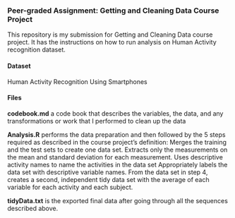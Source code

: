 
### Peer-graded Assignment: Getting and Cleaning Data Course Project

This repository is my submission for Getting and Cleaning Data course project. It has the instructions on how to run analysis on Human Activity recognition dataset.

#### Dataset

Human Activity Recognition Using Smartphones

#### Files

**codebook.md** a code book that describes the variables, the data, and any transformations or work that I performed to clean up the data

**Analysis.R** performs the data preparation and then followed by the 5 steps required as described in the course project’s definition:
Merges the training and the test sets to create one data set.
Extracts only the measurements on the mean and standard deviation for each measurement.
Uses descriptive activity names to name the activities in the data set
Appropriately labels the data set with descriptive variable names.
From the data set in step 4, creates a second, independent tidy data set with the average of each variable for each activity and each subject.

**tidyData.txt** is the exported final data after going through all the sequences described above.
